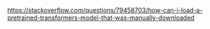 https://stackoverflow.com/questions/79458703/how-can-i-load-a-pretrained-transformers-model-that-was-manually-downloaded
